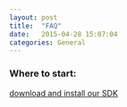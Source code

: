 ```yaml
---
layout: post
title:  "FAQ"
date:   2015-04-28 15:07:04
categories: General
---
```

### Where to start: <br>
[download and install our SDK](/general/2015/04/29/download-and-install.html)
